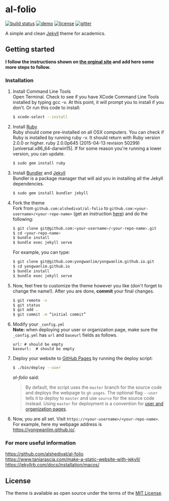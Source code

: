 # al-folio

[![build status](https://travis-ci.org/alshedivat/al-folio.svg?branch=master)](https://travis-ci.org/alshedivat/al-folio)
[![demo](https://img.shields.io/badge/theme-demo-brightgreen.svg)](https://alshedivat.github.io/al-folio/)
[![license](https://img.shields.io/github/license/mashape/apistatus.svg?maxAge=2592000)](https://github.com/alshedivat/al-folio/blob/master/LICENSE)
[![gitter](https://badges.gitter.im/alshedivat/al-folio.svg)](https://gitter.im/alshedivat/al-folio?utm_source=badge&utm_medium=badge&utm_campaign=pr-badge)

A simple and clean [Jekyll](https://jekyllrb.com/) theme for academics.

## Getting started

**I follow the instructions shown on [the orginal site](https://github.com/alshedivat/al-folio) and add here some more steps to follow.**

### Installation

1. Install Command Line Tools<br/>
    Open Terminal. Check to see if you have XCode Command Line Tools installed by typing gcc -v. At this point, it will prompt you to install if you don't. Or run this code to install:
    ```bash
	$ xcode-select --install
	```

2. Install [Ruby](https://www.ruby-lang.org/en/downloads/)<br/> 
	Ruby should come pre-installed on all OSX computers. You can check if Ruby is installed by running ruby -v. It should return with Ruby version 2.0.0 or higher. ruby 2.0.0p645 (2015-04-13 revision 50299) [universal.x86_64-darwin15].
	If for some reason you're running a lower version, you can update.
	```bash
	$ sudo gem install ruby
    ```

3. Install [Bundler](https://bundler.io/) and [Jekyll](https://jekyllrb.com/docs/installation/macos/)<br/>
	Bundler is a package manager that will aid you in installing all the Jekyll dependencies.
	```bash
	$ sudo gem install bundler jekyll
	```

4. Fork the theme<br/>
	Fork from `github.com:alshedivat/al-folio` to `github.com:<your-username>/<your-repo-name>` (get an instruction [here](https://help.github.com/en/articles/fork-a-repo)) and do the following:
	```bash
	$ git clone git@github.com:<your-username>/<your-repo-name>.git
	$ cd <your-repo-name>
	$ bundle install
	$ bundle exec jekyll serve
	```

	For example, you can type:
	```bash
	$ git clone git@github.com:yongwanlim/yongwanlim.github.io.git
	$ cd yongwanlim.github.io
	$ bundle install
	$ bundle exec jekyll serve
	```

5. Now, feel free to customize the theme however you like (don't forget to change the name!). After you are done, **commit** your final changes.<br/>
	```bash
	$ git remote -v
	$ git status
	$ git add .
	$ git commit -m “initial commit”
	```

6. Modify your `_config.yml`<br/>
	**Note:** when deploying your user or organization page, make sure the `_config.yml` has `url` and `baseurl` fields as follows.

	```
	url: # should be empty
	baseurl:  # should be empty
	```

7. Deploy your website to [GitHub Pages](https://pages.github.com/) by running the deploy script:

	```bash
	$ ./bin/deploy --user
	```

	_al-folio_ said: 

	> By default, the script uses the `master` branch for the source code and deploys the webpage to `gh-pages`.
	The optional flag `--user` tells it to deploy to `master` and use `source` for the source code instead.
	Using `master` for deployment is a convention for [user and organization pages](https://help.github.com/articles/user-organization-and-project-pages/).

8. Now, you are all set. Visit `https://<your-username>/<your-repo-name>`. For example, here my webpage address is https://yongwanlim.github.io/. 

### For more useful information

https://github.com/alshedivat/al-folio  
https://www.taniarascia.com/make-a-static-website-with-jekyll/  
https://jekyllrb.com/docs/installation/macos/  


## License

The theme is available as open source under the terms of the [MIT License](https://opensource.org/licenses/MIT).
